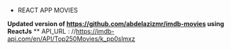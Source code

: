 * REACT APP MOVIES 

**Updated version of https://github.com/abdelazizmr/imdb-movies using ReactJs**
** API_URL : //https://imdb-api.com/en/API/Top250Movies/k_pp0slmxz
